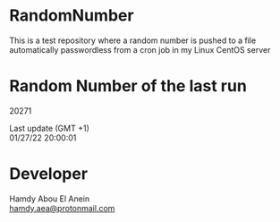 # RandomNumber    
This is a test repository where a random number is pushed to a file automatically passwordless from a cron job in my Linux CentOS server    
# Random Number of the last run   
20271
      
Last update (GMT +1)    
01/27/22 20:00:01
# Developer    
Hamdy Abou El Anein   
hamdy.aea@protonmail.com
